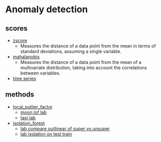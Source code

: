 # Anomaly detection


## scores
* [zscore](scores/zscore.md)
    * Measures the distance of a data point from the mean in terms of standard deviations, assuming a single variable.
* [mahalanobis](./scores/mahalanobis.md)
    * Measures the distance of a data point from the mean of a multivariate distribution, taking into account the correlations between variables.
* [time series](./scores/timeSeries.md)

## methods

* [local_outlier_factor](lof/readme.md)
    * [moon lof lab](./lof/0070AnomalyDetectionLocalOutlierFactor.ipynb)
    * [taxi lab](./lof/0071AnomalyDetectionLocalOutlierFactor.ipynb)
* [isolation_forest](isoForest/readme.md)
    * [lab compare outlinear of super vs unsuper](./isoForest/0072AnomalyDetectionIsolationForest.ipynb)
    * [lab isolation on test train](./isoForest/0073AnomalyDetectionIsolationForest.ipynb)